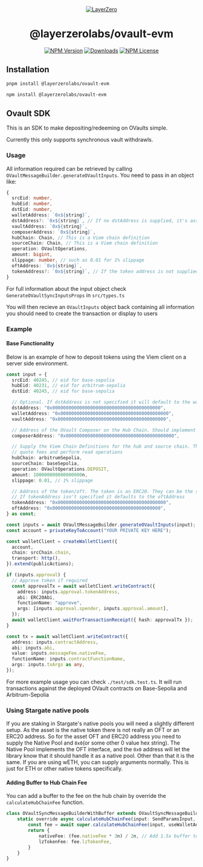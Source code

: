 <p align="center">
  <a href="https://layerzero.network">
    <img alt="LayerZero" style="max-width: 500px" src="https://d3a2dpnnrypp5h.cloudfront.net/bridge-app/lz.png"/>
  </a>
</p>

<h1 align="center">@layerzerolabs/ovault-evm</h1>

<!-- The badges section -->
<p align="center">
  <!-- Shields.io NPM published package version -->
  <a href="https://www.npmjs.com/package/@layerzerolabs/ovault-evm"><img alt="NPM Version" src="https://img.shields.io/npm/v/@layerzerolabs/ovault-evm"/></a>
  <!-- Shields.io NPM downloads -->
  <a href="https://www.npmjs.com/package/@layerzerolabs/ovault-evm"><img alt="Downloads" src="https://img.shields.io/npm/dm/@layerzerolabs/ovault-evm"/></a>
  <!-- Shields.io license badge -->
  <a href="https://www.npmjs.com/package/@layerzerolabs/ovault-evm"><img alt="NPM License" src="https://img.shields.io/npm/l/@layerzerolabs/ovault-evm"/></a>
</p>

## Installation

```bash
pnpm install @layerzerolabs/ovault-evm
```

```bash
npm install @layerzerolabs/ovault-evm
```

## Ovault SDK

This is an SDK to make depositing/redeeming on OVaults simple.

Currently this only supports synchronous vault withdrawls.

### Usage

All information required can be retrieved by calling `OVaultMessageBuilder.generateOVaultInputs`. You need to pass in an object like:

```typescript
{
  srcEid: number,
  hubEid: number,
  dstEid: number,
  walletAddress: `0x${string}`,
  dstAddress?: `0x${string}`, // If no dstAddress is supplied, it's assumed to be the same as the source wallet address
  vaultAddress: `0x${string}`,
  composerAddress: `0x${string}`,
  hubChain: Chain, // This is a Viem chain definition
  sourceChain: Chain, // This is a Viem chain definition
  operation: OVaultOperations,
  amount: bigint,
  slippage: number, // such as 0.01 for 1% slippage
  oftAddress: `0x${string}`,
  tokenAddress?: `0x${string}`, // If the token address is not supplied, its assumed the OFT and the token are the same
}
```

For full information about the input object check `GenerateOVaultSyncInputsProps` in `src/types.ts`

You will then recieve an `OVaultInputs` object back containing all information you should need to create the transaction or display to users

### Example

#### Base Functionality

Below is an example of how to deposit tokens using the Viem client on a server side environment.

```typescript
const input = {
  srcEid: 40245, // eid for base-sepolia
  hubEid: 40231, // eid for arbitrum-sepolia
  dstEid: 40245, // eid for base-sepolia

  // Optional. If dstAddress is not specified it will default to the walletAddress on the dst chain
  dstAddress: "0x0000000000000000000000000000000000000000",
  walletAddress: "0x0000000000000000000000000000000000000000",
  vaultAddress: "0x0000000000000000000000000000000000000000",

  // Address of the OVault Composer on the Hub Chain. Should implement IVaultComposerSync
  composerAddress: "0x0000000000000000000000000000000000000000",

  // Supply the Viem Chain Definitions for the hub and source chain. This is so the sdk can
  // quote fees and perform read operations
  hubChain: arbitrumSepolia,
  sourceChain: baseSepolia,
  operation: OVaultOperations.DEPOSIT,
  amount: 100000000000000000n,
  slippage: 0.01, // 1% slippage

  // Address of the token/oft. The token is an ERC20. They can be the same address.
  // If tokenAddress isn't specified it defaults to the oftAddress
  tokenAddress: "0x0000000000000000000000000000000000000000",
  oftAddress: "0x0000000000000000000000000000000000000000",
} as const;

const inputs = await OVaultMessageBuilder.generateOVaultInputs(input);
const account = privateKeyToAccount("YOUR PRIVATE KEY HERE");

const walletClient = createWalletClient({
  account,
  chain: srcChain.chain,
  transport: http(),
}).extend(publicActions);

if (inputs.approval) {
  // Approve token if required
  const approvalTx = await walletClient.writeContract({
    address: inputs.approval.tokenAddress,
    abi: ERC20Abi,
    functionName: "approve",
    args: [inputs.approval.spender, inputs.approval.amount],
  });
  await walletClient.waitForTransactionReceipt({ hash: approvalTx });
}

const tx = await walletClient.writeContract({
  address: inputs.contractAddress,
  abi: inputs.abi,
  value: inputs.messageFee.nativeFee,
  functionName: inputs.contractFunctionName,
  args: inputs.txArgs as any,
});
```

For more example usage you can check `./test/sdk.test.ts`. It will run transactions against the deployed OVault contracts
on Base-Sepolia and Arbitrum-Sepolia

### Using Stargate native pools
If you are staking in Stargate's native pools you will need a slightly different setup. As the asset is the native token there is not
really an OFT or an ERC20 address. So for the asset OFT and ERC20 address you need to supply the Native Pool and `0x0`(or some other 0 value hex string).
The Native Pool implements the OFT interface, and the `0x0` address will let the library know that it should handle it as a native pool. Other than that
it is the same. If you are using wETH, you can supply arguments normally. This is just for ETH or other native tokens specifically.

#### Adding Buffer to Hub Chain Fee
You can add a buffer to the fee on the hub chain by override the `calculateHubChainFee` function.

```typescript
class OVaultSyncMessageBuilderWithBuffer extends OVaultSyncMessageBuilder {
    static override async calculateHubChainFee(input: SendParamsInput, useWalletAddress = true) {
        const fee = await super.calculateHubChainFee(input, useWalletAddress)
        return {
            nativeFee: (fee.nativeFee * 3n) / 2n, // Add 1.5x buffer to the fee
            lzTokenFee: fee.lzTokenFee,
        }
    }
}
```